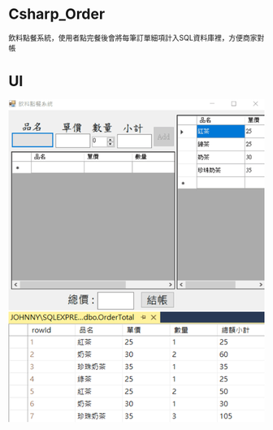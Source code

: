 # Csharp_Order
飲料點餐系統，使用者點完餐後會將每筆訂單細項計入SQL資料庫裡，方便商家對帳

# UI
![Order](./Order.gif)
![SQL](./SQL.png)

